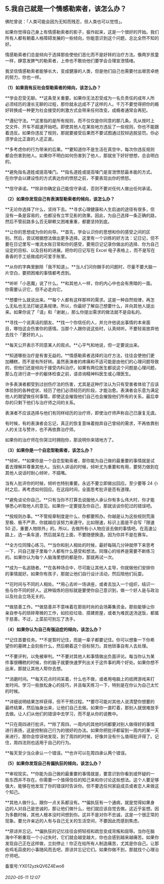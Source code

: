 ## 5.我自己就是一个情感勒索者，该怎么办？
佛陀曾说：「人类可能会因为无知而残忍，但人类也可以觉悟」。


如果你觉得自己身上有情感勒索者的影子，振作起来，这是一个很好的开始。我们所有人都有朝着人格障碍发展的一些倾向，你能意识到这个问题，总比全然不知的好。


情感勒索者们总是倾向于选择那些使他们恶化而不是好转的治疗方法。像两岁孩童一样，肆意发脾气的勒索者，上帝也不敢劝他们要学会合理宣泄情绪。


我坚信情感勒索者能够长大，变成健康的人类，但是他们自己也需要付出艰苦卓绝的努力，你也一样。


**（1）如果我有反社会型勒索者的倾向，该怎么办？**


**学会忍受无聊。**这条至关重要。如果你无法忍受成为一名负责任的成年人所必须经历的漫长无聊的过程，那你就永远成不了这样的人。千万不要觉得把你的瘾好转换成一种更为社会接受的刺激方式会带来任何改变。成瘾者通常会再犯。


**遵纪守法。**这里指的是所有规则，而不仅仅是你同意的那几条。先从按时上交文件、开车不超速开始吧。即使其他人在某些地方违反了一些规则，你也不能跟着违反。如果你违反了规则，那就要接受后果而不要试图通过狡辩逃脱惩罚。你必须学会比正直的人还正直。


**多考虑你的行为带来的后果。**要知道你不是生活在真空中，每次你违反规则都会伤害到他人。如果你不明白如何伤害到了他人，那就坐下好好想想，总会明白的。


**避免指名道姓或提高嗓门。**指名道姓或提高嗓门是宣泄愤怒最本能的方式。在你学会以建设性的方式表达你的愤怒之前，不要表现出你的愤怒。


**信守承诺。**除非你确定自己能信守承诺，否则不要对任何人做出任何承诺。


**（2）如果你发现自己有表演型勒索者的倾向，该怎么办？**


**无论你选择了什么，坚持下去。**寻求心理健康和人生启迪的途径有很多，但没有一条是容易的，也都没有立竿见影的效果。因此，为自己选择一条正确的路，然后不管前路多么百无聊赖又困难重重，都要坚持到底。


**让你的思想成为你的向导。**首先，学会认识你的思想和你的感受之间的区别。然后，尝试根据想法做出更多选择。这里有一个训练的好方法：记日记，但不要在日记里写一堆流水账日常和你的感受，要用日记记录你做出的选择、你为自己设定的目标、以及目标的进展。把你的日记写在 Excel 电子表格上，而不是写在香香的手工纸做成的可爱手账里。


**从你的字典里删除「我不知道」。**当人们问你棘手的问题时，尽量不要大脑一片空白，要把困难的事情都考虑到。


**听听「小恶魔」说了什么。**和其他人一样，你的内心中也会有黑暗的一面。你需要认识它，但不必走向它。


**想要什么就说出来。**每个人都有这样那样的需求。这是一种自然规律，再怎么无私也无法打破这条规律。所以，你最好了解自己想要什么，并向其他人提出来。如果你说了「请」和「谢谢」，那么你提出需求的做法就不是自私的。


**寻找一个说真话的朋友。**找一个你信任的人，并允许他说出事情的本来面目，哪怕这会伤害你的感情。当那个人跟你说这些时，认真倾听。不要轻易放弃他去找个「更好的人」。


**每天公开表示不同意某人的观点。**心平气和地说，但一定要说出来。


**知道哪些治疗是有害无益的。**情感勒索者选择的治疗方法，往往会使他们更加糟糕，而不是有所好转。虽然表演者的疼痛和不适可能是由他们的心理问题导致的，但他们还是倾向于接受内科治疗。如果有两位医生都说这个问题是心理问题，那么在进行进一步的躯体检查之前，请咨询精神科医生或心理医生。


许多表演者都受到过创伤疗法的伤害，尤其是这种疗法认为只有受害者体验了应该体验到的各种症状、经历了他们必须经历的阶段，才能治愈。表演者会乐意为满足他人的期望做任何事情，即使这会摧毁他们自己也会摧毁他们所有的关系，最后幸存的只剩下他们与治疗师之间的关系。


表演者不应该选择与他们有同样经历的治疗师，即使治疗师声称自己已康复无虞。


有时候，有的表演者会忘记，真正的恢复意味着抛弃自己曾经的需求，不再依靠别人的关注与赞许，也不再依靠治疗师。


如果你的治疗师在你哭泣时拥抱你，那说明你来错地方了。


**（3）如果你是一个自恋型勒索者，该怎么办？**


**倾听。**如果你是一个自恋型勒索者，那你能为自己做的最重要的事情就是试着去理解并尊重其他人。当别人讲话的时候，倾听尤为重要和有用，要努力做到在其他人说话时耐心倾听，不插嘴。


当有人批评你的时候，倾听也特别重要。永远不要立即做出回应。至少要等 24 小时之后，再考虑如何回应。在这段时间，全面思考批评是否有道理。


**避免谈论你自己。**只有当你不打算去说服他人承认你有多么伟大时，你才能够悉心听取他人的意见。如果你一定要提及你自己，那就谈谈你犯过的错误吧。


**按规则办事。**不管规章制度是什么，你都要照办。你越是认为这些规则荒唐至极、极不严肃，你就越应该努力来遵守。比如限速，标识上面是不会写「限速 50 迈，重要人物除外」的。所以，去做所有小人物应该去做的事情吧。在高速公路上，选一条车道，然后就呆在上面，不要随便换道。因为你并不是在赛车。


**全方位同理心练习。**当你和别人相处的时候，最好每隔几分钟就停下来思考一下，问自己屋子里每个人都有什么感受和想法。同理心的培养是需要不断练习的。如果你认为每个人脑海里想的都是你，那就再试一次。


**成为一名追随者。**在各种场合中，尽可能让其他人主导，你就做他们安排你的事情就好。如果你有孩子，那就让他们自行设计活动，然后陪他们玩耍。


**花时间与不同的人相处。**用心去听一场讲座，或者去加入一个组织，结识一些与你不同的好人。这种锻炼的目标就是要使你自己意识到，做一个好人是与政治以及社会立场无关的。


**做慈善工作。**做慈善并不意味着在那些时尚的会场筹集资金。那些能够让你亲自参与的琐碎卑微的工作，如捡拾垃圾、搭建房屋，或者为难民送汤送饭，都属于慈善。不过，上菜前可别忘了洗手。


**（4）如果你认为自己有强迫症的倾向，该怎么办？**


**记住首要任务。**不是暂时记住，而是一辈子都要记住。你可以想象一下你希望你的墓碑上会刻些什么，然后朝着这个目标努力。其他琐事自有人去处理。


**不要评判，以免被审判。**不要对其他人和事情做出负面评论。每当你认为某件事很糟糕的时候，你的脑子就要快速罗列出关于这件事的两个好处。如果你想不出来，那就让其他人帮你去想。


**消磨时间。**每天花点时间呆着，什么也不做，或者用电脑上的纸牌游戏来打发时间。学习一些放松身心的技巧，并且每天练习一下，特别是在你认为自己太忙的时候。


**详细说明结果怎样获得，但不干预过程。**要尽可能对其他人说清楚你想要的最终结果，然后抽身出来，让他们自己去做。如果你一直盯着，那别人就很难放手去做。让人们从他们的错误中去学习，而不是从你的说教中。


**只在周四进行批评。**除了周四，一周内的其他时间都要对别人做得好的事情进行表扬，这是控制自己行为的很好的办法。如果你把批评都留到一周内的某一天来进行，那你会惊讶地发现，到了周四的时候，好像并没有什么值得批评得了。记住，周四法则也适用于自己的行为。


**每天至少当众承认一个错误。**也许可以在周四承认两个错误。


**（5）如果你发现自己有偏执狂的倾向，该怎么办？**


**审视现实。**你能为自己做的最重要的事情就是，要意识到你看到或怀疑的一些东西并不存在。你需要一个值得信任的知己来和你讨论这些想法。这个人要足够强大，能够在他发现了你的错误时告诉你。但不要选任何家庭成员或者恋人来做这个知己。


**其他人做什么，跟你一点关系都没有。**偏执狂有一个通病，就是觉得如果身边的人对自己是忠诚的，那让他们做什么，他们就应该自觉去做。这近乎妄想。因为多数时候，其他人根本没时间想到你。这并不是对你不忠诚，这是一个很正常的现象。要允许亲近的人有与自己无关的生活空间，不要因此而感到焦虑。


**原谅并忘记。**偏执狂的记忆往往会把轻视和疏忽变成背叛和屈辱。当你在脑海中不断重现一个小过失时，它们就会越变越大，你也会感到越来越痛苦。如果你发现自己正在这样做，立刻停止！你正在给所有人制造痛苦，尤其是你自己。让那些鸡毛蒜皮的小事随风而去吧，原谅并忘记它们。如果你做不到，那就找个心理治疗师吧。


备案号:YX012yzkQV6Z4Ewo6


###### 2020-05-11 12:07
